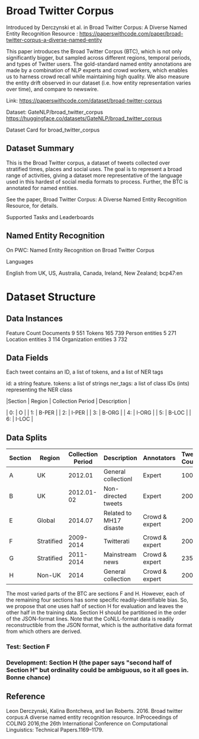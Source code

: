 # Broad Twitter Corpus
Introduced by Derczynski et al. in Broad Twitter Corpus: A Diverse Named Entity Recognition Resource : https://paperswithcode.com/paper/broad-twitter-corpus-a-diverse-named-entity

This paper introduces the Broad Twitter Corpus (BTC), which is not only significantly bigger, but sampled across different regions, temporal periods, and types of Twitter users. The gold-standard named entity annotations are made by a combination of NLP experts and crowd workers, which enables us to harness crowd recall while maintaining high quality. We also measure the entity drift observed in our dataset (i.e. how entity representation varies over time), and compare to newswire.

Link: https://paperswithcode.com/dataset/broad-twitter-corpus

Dataset: GateNLP/broad_twitter_corpus https://huggingface.co/datasets/GateNLP/broad_twitter_corpus

Dataset Card for broad_twitter_corpus


## Dataset Summary

This is the Broad Twitter corpus, a dataset of tweets collected over stratified times, places and social uses. The goal is to represent a broad range of activities, giving a dataset more representative of the language used in this hardest of social media formats to process. Further, the BTC is annotated for named entities.

See the paper, Broad Twitter Corpus: A Diverse Named Entity Recognition Resource, for details.


Supported Tasks and Leaderboards

## Named Entity Recognition
On PWC: Named Entity Recognition on Broad Twitter Corpus

Languages

English from UK, US, Australia, Canada, Ireland, New Zealand; bcp47:en


# Dataset Structure


## Data Instances

Feature	Count
Documents	9 551
Tokens	165 739
Person entities	5 271
Location entities	3 114
Organization entities	3 732

## Data Fields

Each tweet contains an ID, a list of tokens, and a list of NER tags

id: a string feature.
tokens: a list of strings
ner_tags: a list of class IDs (ints) representing the NER class

|Section |   Region   | Collection Period |         Description      |  

 | 0: | O     |
 | 1: | B-PER |
 | 2: | I-PER |
 | 3: | B-ORG |
 | 4: | I-ORG |
 | 5: | B-LOC |
 | 6: | I-LOC |


## Data Splits


|Section |   Region   | Collection Period |         Description      |   Annotators   | Tweet Count |
| ------ | ---------- | ----------------- | ------------------------ | -------------- | ----------- |
|    A   |     UK     |           2012.01 | General collectionl      |      Expert    |        1000 |
|    B   |     UK     |        2012.01-02 | Non-directed tweets      |      Expert    |        2000 |
|    E   |    Global  |	          2014.07 | Related to MH17 disaste  | Crowd & expert |       	200 |
|    F	 | Stratified |	        2009-2014 |	Twitterati               | Crowd & expert |        2000 |
|    G	 | Stratified |	        2011-2014 |	Mainstream news          | Crowd & expert	|        2351 |
|    H	 |   Non-UK	  |              2014	| General collection	     | Crowd & expert	|        2000 |


The most varied parts of the BTC are sections F and H. However, each of the remaining four sections has some specific readily-identifiable bias. So, we propose that one uses half of section H for evaluation and leaves the other half in the training data. Section H should be partitioned in the order of the JSON-format lines. Note that the CoNLL-format data is readily reconstructible from the JSON format, which is the authoritative data format from which others are derived.

### Test: Section F

### Development: Section H (the paper says "second half of Section H" but ordinality could be ambiguous, so it all goes in. Bonne chance)

## Reference

Leon Derczynski, Kalina Bontcheva, and Ian Roberts. 2016. Broad twitter corpus:A diverse named entity recognition resource. InProceedings of COLING 2016,the 26th International Conference on Computational Linguistics: Technical Papers.1169–1179.
